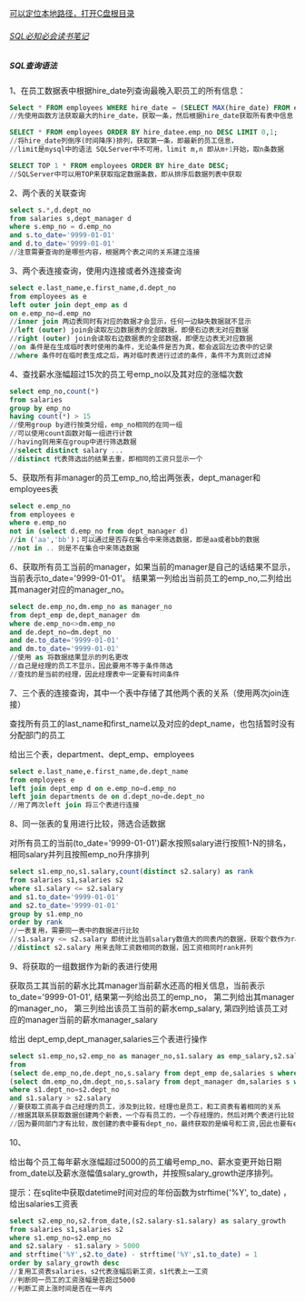 [可以定位本地路径，打开C盘根目录](c:/)

###### [SQL必知必会读书笔记](https://juejin.im/post/5d2335846fb9a07f021a2509)

##### SQL查询语法

1、在员工数据表中根据hire_date列查询最晚入职员工的所有信息：

```sql
Select * FROM employees WHERE hire_date = (SELECT MAX(hire_date) FROM employees);
//先使用函数方法获取最大的hire_date，获取一条，然后根据hire_date获取所有表中信息

SELECT * FROM employees ORDER BY hire_datee.emp_no DESC LIMIT 0,1;
//将hire_date列倒序(时间降序)排列，获取第一条，即最新的员工信息，
//limit是mysql中的语法 SQLServer中不可用，limit m,n 即从m+1开始，取n条数据

SELECT TOP 1 * FROM employees ORDER BY hire_date DESC;
//SQLServer中可以用TOP来获取指定数据条数，即从排序后数据列表中获取
```



2、两个表的关联查询

```sql
select s.*,d.dept_no 
from salaries s,dept_manager d
where s.emp_no = d.emp_no
and s.to_date='9999-01-01'
and d.to_date='9999-01-01'
//注意需要查询的是哪些内容，根据两个表之间的关系建立连接
```



3、两个表连接查询，使用内连接或者外连接查询

```sql
select e.last_name,e.first_name,d.dept_no
from employees as e 
left outer join dept_emp as d
on e.emp_no=d.emp_no
//inner join 两边表同时有对应的数据才会显示，任何一边缺失数据就不显示
//left (outer) join会读取左边数据表的全部数据，即便右边表无对应数据
//right (outer) join会读取右边数据表的全部数据，即便左边表无对应数据
//on 条件是在生成临时表时使用的条件，无论条件是否为真，都会返回左边表中的记录
//where 条件时在临时表生成之后，再对临时表进行过滤的条件，条件不为真则过滤掉
```



4、查找薪水涨幅超过15次的员工号emp_no以及其对应的涨幅次数

```sql
select emp_no,count(*)
from salaries
group by emp_no
having count(*) > 15
//使用group by进行按类分组，emp_no相同的在同一组
//可以使用count函数对每一组进行计数
//having则用来在group中进行筛选数据
//select distinct salary ...
//distinct 代表筛选出的结果去重，即相同的工资只显示一个
```



5、获取所有非manager的员工emp_no,给出两张表，dept_manager和employees表

```sql
select e.emp_no
from employees e
where e.emp_no  
not in (select d.emp_no from dept_manager d)
//in ('aa','bb')；可以通过是否存在集合中来筛选数据，即是aa或者bb的数据
//not in .. 则是不在集合中来筛选数据 
```



6、获取所有员工当前的manager，如果当前的manager是自己的话结果不显示，当前表示to_date='9999-01-01'。
结果第一列给出当前员工的emp_no,二列给出其manager对应的manager_no。

```sql
select de.emp_no,dm.emp_no as manager_no
from dept_emp de,dept_manager dm
where de.emp_no<>dm.emp_no
and de.dept_no=dm.dept_no
and de.to_date='9999-01-01'
and dm.to_date='9999-01-01'
//使用 as 将数据结果显示的列名更改
//自己是经理的员工不显示，因此要用不等于条件筛选
//查找的是当前的经理，因此经理表中一定要有时间条件
```



7、三个表的连接查询，其中一个表中存储了其他两个表的关系（使用两次join连接）

查找所有员工的last_name和first_name以及对应的dept_name，也包括暂时没有分配部门的员工

给出三个表，department、dept_emp、employees

```sql
select e.last_name,e.first_name,de.dept_name
from employees e 
left join dept_emp d on e.emp_no=d.emp_no
left join departments de on d.dept_no=de.dept_no
//用了两次left join 将三个表进行连接
```



8、同一张表的复用进行比较，筛选合适数据

对所有员工的当前(to_date='9999-01-01')薪水按照salary进行按照1-N的排名，相同salary并列且按照emp_no升序排列

```sql
select s1.emp_no,s1.salary,count(distinct s2.salary) as rank
from salaries s1,salaries s2
where s1.salary <= s2.salary
and s1.to_date='9999-01-01'
and s2.to_date='9999-01-01'
group by s1.emp_no
order by rank
//一表复用，需要同一表中的数据进行比较
//s1.salary <= s2.salary 即统计比当前salary数值大的同表内的数据，获取个数作为rank
//distinct s2.salary 用来去除工资数相同的数据，因工资相同时rank并列
```



9、将获取的一组数据作为新的表进行使用

获取员工其当前的薪水比其manager当前薪水还高的相关信息，当前表示to_date='9999-01-01',
结果第一列给出员工的emp_no，
第二列给出其manager的manager_no，
第三列给出该员工当前的薪水emp_salary,
第四列给该员工对应的manager当前的薪水manager_salary

给出 dept_emp,dept_manager,salaries三个表进行操作

```sql
select s1.emp_no,s2.emp_no as manager_no,s1.salary as emp_salary,s2.salary as manager_salary
from 
(select de.emp_no,de.dept_no,s.salary from dept_emp de,salaries s where de.emp_no=s.emp_no and s.to_date="9999-01-01") as s1,
(select dm.emp_no,dm.dept_no,s.salary from dept_manager dm,salaries s where dm.emp_no=s.emp_no and s.to_date="9999-01-01") as s2
where s1.dept_no=s2.dept_no
and s1.salary > s2.salary
//要获取工资高于自己经理的员工，涉及到比较，经理也是员工，和工资表有着相同的关系
//根据其联系获取数据创建两个新表，一个存有员工的，一个存经理的，然后对两个表进行比较
//因为要同部门才有比较，故创建的表中要有dept_no，最终获取的是编号和工资,因此也要有emp_no和salary
```



10、

给出每个员工每年薪水涨幅超过5000的员工编号emp_no、薪水变更开始日期from_date以及薪水涨幅值salary_growth，并按照salary_growth逆序排列。   

 提示：在sqlite中获取datetime时间对应的年份函数为strftime('%Y', to_date) ，给出salaries工资表

```sql
select s2.emp_no,s2.from_date,(s2.salary-s1.salary) as salary_growth
from salaries s1,salaries s2
where s1.emp_no=s2.emp_no
and s2.salary - s1.salary > 5000
and strftime('%Y',s2.to_date) - strftime('%Y',s1.to_date) = 1
order by salary_growth desc
//复用工资表salaries，s2代表涨幅后新工资，s1代表上一工资
//判断同一员工的工资涨幅是否超过5000
//判断工资上涨时间是否在一年内
```

